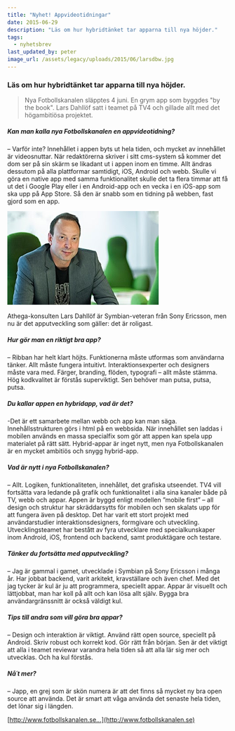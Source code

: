 ```yaml
---
title: "Nyhet! Appvideotidningar"
date: 2015-06-29
description: "Läs om hur hybridtänket tar apparna till nya höjder."
tags:
  - nyhetsbrev
last_updated_by: peter
image_url: /assets/legacy/uploads/2015/06/larsdbw.jpg
---
```

### Läs om hur hybridtänket tar apparna till nya höjder.

> Nya Fotbollskanalen släpptes 4 juni. En grym app som byggdes "by the book". Lars Dahllöf satt i teamet på TV4 och gillade allt med det högambitiösa projektet.

##### Kan man kalla nya Fotbollskanalen en appvideotidning?
– Varför inte? Innehållet i appen byts ut hela tiden, och mycket av innehållet är videosnuttar. När redaktörerna skriver i sitt cms-system så kommer det dom ser på sin skärm se likadant ut i appen inom en timme. Allt ändras dessutom på alla plattformar samtidigt, iOS, Android och webb. Skulle vi göra en native app med samma funktionalitet skulle det ta flera timmar att få ut det i Google Play eller i en Android-app och en vecka i en iOS-app som ska upp på App Store. Så den är snabb som en tidning på webben, fast gjord som en app.

![Lars Dahlöf](/assets/legacy/uploads/2015/06/larsd.jpg)

Athega-konsulten Lars Dahllöf är Symbian-veteran från Sony Ericsson, men nu är det apputveckling som gäller: det är roligast.

##### Hur gör man en riktigt bra app?
– Ribban har helt klart höjts. Funktionerna måste utformas som användarna tänker. Allt måste fungera intuitivt. Interaktionsexperter och designers måste vara med. Färger, branding, flöden, typografi – allt måste stämma. Hög kodkvalitet är förstås superviktigt. Sen behöver man putsa, putsa, putsa.

##### Du kallar appen en hybridapp, vad är det?
-Det är ett samarbete mellan webb och app kan man säga. Innehållsstrukturen görs i html på en webbsida. När innehållet sen laddas i mobilen används en massa specialfix som gör att appen kan spela upp materialet på rätt sätt. Hybrid-appar är inget nytt, men nya Fotbollskanalen är en mycket ambitiös och snygg hybrid-app.

##### Vad är nytt i nya Fotbollskanalen?
– Allt. Logiken, funktionaliteten, innehållet, det grafiska utseendet. TV4 vill fortsätta vara ledande på grafik och funktionalitet i alla sina kanaler både på TV, webb och appar. 
   Appen är byggd enligt modellen ”mobile first” – all design och struktur har skräddarsytts för mobilen och sen skalats upp för att fungera även på desktop. Det har varit ett stort projekt med användarstudier interaktionsdesigners, formgivare och utveckling. Utvecklingsteamet har bestått av fyra utvecklare med specialkunskaper inom Android, iOS, frontend och backend, samt produktägare och testare.

##### Tänker du fortsätta med apputveckling?
– Jag är gammal i gamet, utvecklade i Symbian på Sony Ericsson i många år. Har jobbat backend, varit arkitekt, kravställare och även chef. Med det jag tycker är kul är ju att programmera, speciellt appar.  Appar är visuellt och lättjobbat, man har koll på allt och kan lösa allt själv. Bygga bra användargränssnitt är också väldigt kul.

##### Tips till andra som vill göra bra appar?
– Design och interaktion är viktigt. Använd rätt open source, speciellt på Android. Skriv robust och korrekt kod. Gör rätt från början. Sen är det viktigt att alla i teamet reviewar varandra hela tiden så att alla lär sig mer och utvecklas. Och ha kul förstås.

##### Nå´t mer?
– Japp, en grej som är skön numera är att det finns så mycket ny bra open source att använda. Det är smart att våga använda det senaste hela tiden, det lönar sig i längden.

[http://www.fotbollskanalen.se...](http://www.fotbollskanalen.se)
